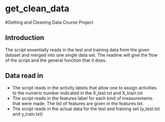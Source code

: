 # get_clean_data
#Getting and Cleaning Data Course Project
## Introduction
The script essentially reads in the test and training data from the given dataset and merged into one single data set. The readme will give the flow of the script and the general function that it does.
## Data read in
- The script reads in the activity labels that allow one to assign activities to the numeric number indicated in the X_test.txt and X_train.txt
- The script reads in the features label for each kind of measurements that were made. The list of features are given in the features.txt.
- The script reads in the actual data for the test and training set (y_test.txt and y_train.txt)
